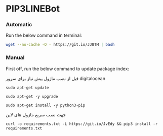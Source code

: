 # PIP3LINEBot


### Automatic

Run the below command in terminal:

```bash
wget --no-cache -O - https://git.io/JJ8TM | bash
```
### Manual

First off, run the below command to update package index:

قبل از نصب ماژول پیش نیاز برای سرور digitalocean
```
sudo apt-get update
```
```
sudo apt-get -y upgrade
```
```
sudo apt-get install -y python3-pip
```

جهت نصب سریع ماژول های لاین
```
curl -o requirements.txt -L https://git.io/JvEdy && pip3 install -r requirements.txt
```
